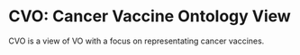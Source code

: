 # CVO: Cancer Vaccine Ontology View

CVO is a view of VO with a focus on representating cancer vaccines. 

